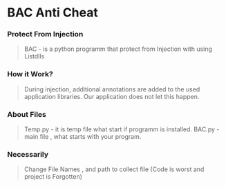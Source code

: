 # BAC Anti Cheat 
### Protect From Injection
>BAC - is a python programm that protect from Injection with using Listdlls
### How it Work?
>During injection, additional annotations are added to the used application libraries. Our application does not let this happen.
### About Files
>Temp.py - it is temp file what start if programm is installed.
>BAC.py - main file , what starts with your program.
### Necessarily
>Change File Names , and path to collect file 
(Code is worst and project is Forgotten)
